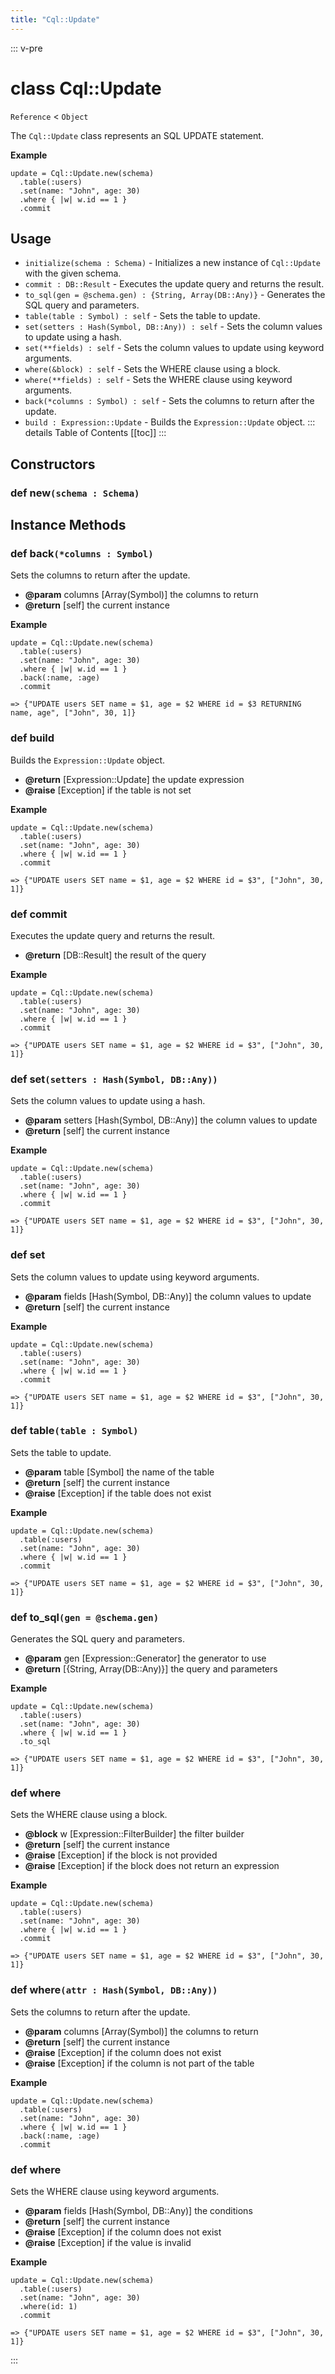 ```yaml
---
title: "Cql::Update"
---
```


::: v-pre
# class Cql::Update
`Reference` < `Object`


The `Cql::Update` class represents an SQL UPDATE statement.

**Example**

```crystal
update = Cql::Update.new(schema)
  .table(:users)
  .set(name: "John", age: 30)
  .where { |w| w.id == 1 }
  .commit
```

## Usage

- `initialize(schema : Schema)` - Initializes a new instance of `Cql::Update` with the given schema.
- `commit : DB::Result` - Executes the update query and returns the result.
- `to_sql(gen = @schema.gen) : {String, Array(DB::Any)}` - Generates the SQL query and parameters.
- `table(table : Symbol) : self` - Sets the table to update.
- `set(setters : Hash(Symbol, DB::Any)) : self` - Sets the column values to update using a hash.
- `set(**fields) : self` - Sets the column values to update using keyword arguments.
- `where(&block) : self` - Sets the WHERE clause using a block.
- `where(**fields) : self` - Sets the WHERE clause using keyword arguments.
- `back(*columns : Symbol) : self` - Sets the columns to return after the update.
- `build : Expression::Update` - Builds the `Expression::Update` object.
::: details Table of Contents
[[toc]]
:::



## Constructors


### def new`(schema : Schema)`





## Instance Methods


### def back`(*columns : Symbol)`

Sets the columns to return after the update.
- **@param** columns [Array(Symbol)] the columns to return
- **@return** [self] the current instance

**Example**
```crystal
update = Cql::Update.new(schema)
  .table(:users)
  .set(name: "John", age: 30)
  .where { |w| w.id == 1 }
  .back(:name, :age)
  .commit

=> {"UPDATE users SET name = $1, age = $2 WHERE id = $3 RETURNING name, age", ["John", 30, 1]}
```




### def build

Builds the `Expression::Update` object.
- **@return** [Expression::Update] the update expression
- **@raise** [Exception] if the table is not set

**Example**
```crystal
update = Cql::Update.new(schema)
  .table(:users)
  .set(name: "John", age: 30)
  .where { |w| w.id == 1 }
  .commit

=> {"UPDATE users SET name = $1, age = $2 WHERE id = $3", ["John", 30, 1]}
```




### def commit

Executes the update query and returns the result.
- **@return** [DB::Result] the result of the query

**Example**
```crystal
update = Cql::Update.new(schema)
  .table(:users)
  .set(name: "John", age: 30)
  .where { |w| w.id == 1 }
  .commit

=> {"UPDATE users SET name = $1, age = $2 WHERE id = $3", ["John", 30, 1]}
```




### def set`(setters : Hash(Symbol, DB::Any))`

Sets the column values to update using a hash.
- **@param** setters [Hash(Symbol, DB::Any)] the column values to update
- **@return** [self] the current instance

**Example**
```crystal
update = Cql::Update.new(schema)
  .table(:users)
  .set(name: "John", age: 30)
  .where { |w| w.id == 1 }
  .commit

=> {"UPDATE users SET name = $1, age = $2 WHERE id = $3", ["John", 30, 1]}
```




### def set

Sets the column values to update using keyword arguments.
- **@param** fields [Hash(Symbol, DB::Any)] the column values to update
- **@return** [self] the current instance

**Example**
```crystal
update = Cql::Update.new(schema)
  .table(:users)
  .set(name: "John", age: 30)
  .where { |w| w.id == 1 }
  .commit

=> {"UPDATE users SET name = $1, age = $2 WHERE id = $3", ["John", 30, 1]}
```




### def table`(table : Symbol)`

Sets the table to update.
- **@param** table [Symbol] the name of the table
- **@return** [self] the current instance
- **@raise** [Exception] if the table does not exist

**Example**
```crystal
update = Cql::Update.new(schema)
  .table(:users)
  .set(name: "John", age: 30)
  .where { |w| w.id == 1 }
  .commit

=> {"UPDATE users SET name = $1, age = $2 WHERE id = $3", ["John", 30, 1]}
```




### def to_sql`(gen = @schema.gen)`

Generates the SQL query and parameters.
- **@param** gen [Expression::Generator] the generator to use
- **@return** [{String, Array(DB::Any)}] the query and parameters

**Example**
```crystal
update = Cql::Update.new(schema)
  .table(:users)
  .set(name: "John", age: 30)
  .where { |w| w.id == 1 }
  .to_sql

=> {"UPDATE users SET name = $1, age = $2 WHERE id = $3", ["John", 30, 1]}
```




### def where

Sets the WHERE clause using a block.
- **@block**  w [Expression::FilterBuilder] the filter builder
- **@return** [self] the current instance
- **@raise** [Exception] if the block is not provided
- **@raise** [Exception] if the block does not return an expression

**Example**
```crystal
update = Cql::Update.new(schema)
  .table(:users)
  .set(name: "John", age: 30)
  .where { |w| w.id == 1 }
  .commit

=> {"UPDATE users SET name = $1, age = $2 WHERE id = $3", ["John", 30, 1]}
```




### def where`(attr : Hash(Symbol, DB::Any))`

Sets the columns to return after the update.
- **@param** columns [Array(Symbol)] the columns to return
- **@return** [self] the current instance
- **@raise** [Exception] if the column does not exist
- **@raise** [Exception] if the column is not part of the table

**Example**

```crystal
update = Cql::Update.new(schema)
  .table(:users)
  .set(name: "John", age: 30)
  .where { |w| w.id == 1 }
  .back(:name, :age)
  .commit
```




### def where

Sets the WHERE clause using keyword arguments.
- **@param** fields [Hash(Symbol, DB::Any)] the conditions
- **@return** [self] the current instance
- **@raise** [Exception] if the column does not exist
- **@raise** [Exception] if the value is invalid

**Example**
```crystal
update = Cql::Update.new(schema)
  .table(:users)
  .set(name: "John", age: 30)
  .where(id: 1)
  .commit

=> {"UPDATE users SET name = $1, age = $2 WHERE id = $3", ["John", 30, 1]}
```



:::